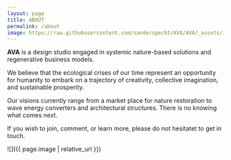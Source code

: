 ```yaml
---
layout: page
title: ABOUT
permalink: /about
image: https://raw.githubusercontent.com/sanderspecht/AVA/AVA/_assets/img/noah-buscher-x8ZStukS2PM-unsplash.jpg
---
```


**AVA** is a design studio engaged in systemic nature-based solutions and regenerative business models.

We believe that the ecological crises of our time represent an opportunity for humanity to embark on a trajectory of creativity, collective imagination, and sustainable prosperity.

Our visions currently range from a market place for nature restoration to wave energy converters and architectural structures. There is no knowing what comes next.

If you wish to join, comment, or learn more, please do not hesitatet to get in touch.


![]({{ page.image | relative_url }})
